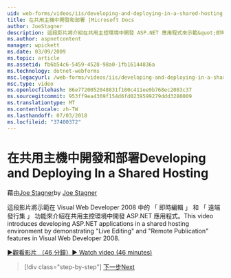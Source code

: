 ```yaml
---
uid: web-forms/videos/iis/developing-and-deploying-in-a-shared-hosting
title: 在共用主機中開發和部署 |Microsoft Docs
author: JoeStagner
description: 這段影片將介紹在共用主控環境中開發 ASP.NET 應用程式來示範&quot;即時編輯&quot;和&quot;遠端的發行集 （& s)...
ms.author: aspnetcontent
manager: wpickett
ms.date: 03/09/2009
ms.topic: article
ms.assetid: fb6b54c6-5459-4528-98a0-1fb16144836a
ms.technology: dotnet-webforms
msc.legacyurl: /web-forms/videos/iis/developing-and-deploying-in-a-shared-hosting
msc.type: video
ms.openlocfilehash: 86e7720052048831f180c411ee9b768ec2083c37
ms.sourcegitcommit: 953ff9ea4369f154d6fd0239599279ddd3280009
ms.translationtype: MT
ms.contentlocale: zh-TW
ms.lasthandoff: 07/03/2018
ms.locfileid: "37400372"
---
```

<a name="developing-and-deploying-in-a-shared-hosting"></a><span data-ttu-id="3cbe1-103">在共用主機中開發和部署</span><span class="sxs-lookup"><span data-stu-id="3cbe1-103">Developing and Deploying In a Shared Hosting</span></span>
====================
<span data-ttu-id="3cbe1-104">藉由[Joe Stagner](https://github.com/JoeStagner)</span><span class="sxs-lookup"><span data-stu-id="3cbe1-104">by [Joe Stagner](https://github.com/JoeStagner)</span></span>

<span data-ttu-id="3cbe1-105">這段影片將示範在 Visual Web Developer 2008 中的 「 即時編輯 」 和 「 遠端發行集 」 功能來介紹在共用主控環境中開發 ASP.NET 應用程式。</span><span class="sxs-lookup"><span data-stu-id="3cbe1-105">This video introduces developing ASP.NET applications in a shared hosting environment by demonstrating "Live Editing" and "Remote Publication" features in Visual Web Developer 2008.</span></span>

[<span data-ttu-id="3cbe1-106">&#9654;觀看影片 （46 分鐘）</span><span class="sxs-lookup"><span data-stu-id="3cbe1-106">&#9654; Watch video (46 minutes)</span></span>](https://channel9.msdn.com/Blogs/ASP-NET-Site-Videos/developing-and-deploying-in-a-shared-hosting)

> [!div class="step-by-step"]
> [<span data-ttu-id="3cbe1-107">下一步</span><span class="sxs-lookup"><span data-stu-id="3cbe1-107">Next</span></span>](working-with-iis7-deligated-admin.md)

